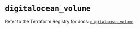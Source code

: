 # `digitalocean_volume`

Refer to the Terraform Registry for docs: [`digitalocean_volume`](https://registry.terraform.io/providers/digitalocean/digitalocean/2.60.0/docs/resources/volume).
